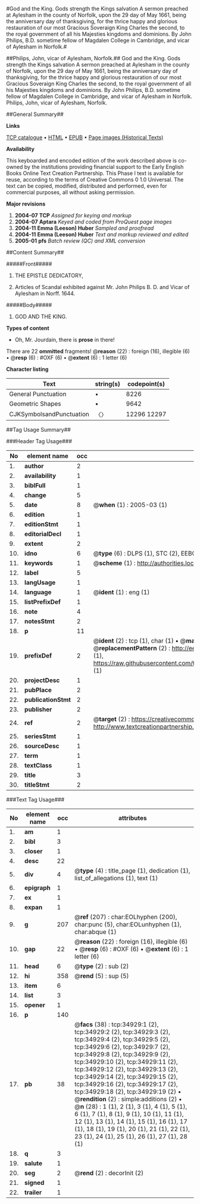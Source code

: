 #God and the King. Gods strength the Kings salvation A sermon preached at Aylesham in the county of Norfolk, upon the 29 day of May 1661, being the anniversary day of thanksgiving, for the thrice happy and glorious restauration of our most Gracious Soveraign King Charles the second, to the royal government of all his Majesties kingdoms and dominions. By John Philips, B.D. sometime fellow of Magdalen College in Cambridge, and vicar of Aylesham in Norfolk.#

##Philips, John, vicar of Aylesham, Norfolk.##
God and the King. Gods strength the Kings salvation A sermon preached at Aylesham in the county of Norfolk, upon the 29 day of May 1661, being the anniversary day of thanksgiving, for the thrice happy and glorious restauration of our most Gracious Soveraign King Charles the second, to the royal government of all his Majesties kingdoms and dominions. By John Philips, B.D. sometime fellow of Magdalen College in Cambridge, and vicar of Aylesham in Norfolk.
Philips, John, vicar of Aylesham, Norfolk.

##General Summary##

**Links**

[TCP catalogue](http://www.ota.ox.ac.uk/tcp/)  • 
[HTML](http://tei.it.ox.ac.uk/tcp/Texts-HTML/free/A54/A54714.html)  • 
[EPUB](http://tei.it.ox.ac.uk/tcp/Texts-EPUB/free/A54/A54714.epub) • 
[Page images (Historical Texts)](https://data.historicaltexts.jisc.ac.uk/view?pubId=eebo-99830477e&pageId=eebo-99830477e-34929-1)

**Availability**

This keyboarded and encoded edition of the
	       work described above is co-owned by the institutions
	       providing financial support to the Early English Books
	       Online Text Creation Partnership. This Phase I text is
	       available for reuse, according to the terms of Creative
	       Commons 0 1.0 Universal. The text can be copied,
	       modified, distributed and performed, even for
	       commercial purposes, all without asking permission.

**Major revisions**

1. __2004-07__ __TCP__ *Assigned for keying and markup*
1. __2004-07__ __Aptara__ *Keyed and coded from ProQuest page images*
1. __2004-11__ __Emma (Leeson) Huber__ *Sampled and proofread*
1. __2004-11__ __Emma (Leeson) Huber__ *Text and markup reviewed and edited*
1. __2005-01__ __pfs__ *Batch review (QC) and XML conversion*

##Content Summary##

#####Front#####

1. THE EPISTLE
DEDICATORY,

1. Articles of Scandal exhibited against Mr. John
Philips B. D. and Vicar of Aylesham in
Norff. 1644.

#####Body#####

1. GOD
AND THE
KING.

**Types of content**

  * Oh, Mr. Jourdain, there is **prose** in there!

There are 22 **ommitted** fragments! 
 @__reason__ (22) : foreign (16), illegible (6)  •  @__resp__ (6) : #OXF (6)  •  @__extent__ (6) : 1 letter (6)

**Character listing**


|Text|string(s)|codepoint(s)|
|---|---|---|
|General Punctuation|•|8226|
|Geometric Shapes|▪|9642|
|CJKSymbolsandPunctuation|〈〉|12296 12297|

##Tag Usage Summary##

###Header Tag Usage###

|No|element name|occ|attributes|
|---|---|---|---|
|1.|__author__|2||
|2.|__availability__|1||
|3.|__biblFull__|1||
|4.|__change__|5||
|5.|__date__|8| @__when__ (1) : 2005-03 (1)|
|6.|__edition__|1||
|7.|__editionStmt__|1||
|8.|__editorialDecl__|1||
|9.|__extent__|2||
|10.|__idno__|6| @__type__ (6) : DLPS (1), STC (2), EEBO-CITATION (1), PROQUEST (1), VID (1)|
|11.|__keywords__|1| @__scheme__ (1) : http://authorities.loc.gov/ (1)|
|12.|__label__|5||
|13.|__langUsage__|1||
|14.|__language__|1| @__ident__ (1) : eng (1)|
|15.|__listPrefixDef__|1||
|16.|__note__|4||
|17.|__notesStmt__|2||
|18.|__p__|11||
|19.|__prefixDef__|2| @__ident__ (2) : tcp (1), char (1)  •  @__matchPattern__ (2) : ([0-9\-]+):([0-9IVX]+) (1), (.+) (1)  •  @__replacementPattern__ (2) : http://eebo.chadwyck.com/downloadtiff?vid=$1&page=$2 (1), https://raw.githubusercontent.com/textcreationpartnership/Texts/master/tcpchars.xml#$1 (1)|
|20.|__projectDesc__|1||
|21.|__pubPlace__|2||
|22.|__publicationStmt__|2||
|23.|__publisher__|2||
|24.|__ref__|2| @__target__ (2) : https://creativecommons.org/publicdomain/zero/1.0/ (1), http://www.textcreationpartnership.org/docs/. (1)|
|25.|__seriesStmt__|1||
|26.|__sourceDesc__|1||
|27.|__term__|1||
|28.|__textClass__|1||
|29.|__title__|3||
|30.|__titleStmt__|2||


###Text Tag Usage###

|No|element name|occ|attributes|
|---|---|---|---|
|1.|__am__|1||
|2.|__bibl__|3||
|3.|__closer__|1||
|4.|__desc__|22||
|5.|__div__|4| @__type__ (4) : title_page (1), dedication (1), list_of_allegations (1), text (1)|
|6.|__epigraph__|1||
|7.|__ex__|1||
|8.|__expan__|1||
|9.|__g__|207| @__ref__ (207) : char:EOLhyphen (200), char:punc (5), char:EOLunhyphen (1), char:abque (1)|
|10.|__gap__|22| @__reason__ (22) : foreign (16), illegible (6)  •  @__resp__ (6) : #OXF (6)  •  @__extent__ (6) : 1 letter (6)|
|11.|__head__|6| @__type__ (2) : sub (2)|
|12.|__hi__|358| @__rend__ (5) : sup (5)|
|13.|__item__|6||
|14.|__list__|3||
|15.|__opener__|1||
|16.|__p__|140||
|17.|__pb__|38| @__facs__ (38) : tcp:34929:1 (2), tcp:34929:2 (2), tcp:34929:3 (2), tcp:34929:4 (2), tcp:34929:5 (2), tcp:34929:6 (2), tcp:34929:7 (2), tcp:34929:8 (2), tcp:34929:9 (2), tcp:34929:10 (2), tcp:34929:11 (2), tcp:34929:12 (2), tcp:34929:13 (2), tcp:34929:14 (2), tcp:34929:15 (2), tcp:34929:16 (2), tcp:34929:17 (2), tcp:34929:18 (2), tcp:34929:19 (2)  •  @__rendition__ (2) : simple:additions (2)  •  @__n__ (28) : 1 (1), 2 (1), 3 (1), 4 (1), 5 (1), 6 (1), 7 (1), 8 (1), 9 (1), 10 (1), 11 (1), 12 (1), 13 (1), 14 (1), 15 (1), 16 (1), 17 (1), 18 (1), 19 (1), 20 (1), 21 (1), 22 (1), 23 (1), 24 (1), 25 (1), 26 (1), 27 (1), 28 (1)|
|18.|__q__|3||
|19.|__salute__|1||
|20.|__seg__|2| @__rend__ (2) : decorInit (2)|
|21.|__signed__|1||
|22.|__trailer__|1||
